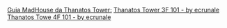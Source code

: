 
[Guia MadHouse da Thanatos Tower:](https://docs.google.com/presentation/d/1KyAvcP3kTXLAlHxy9mZxrATOsF26GUQB/edit#slide=id.p1) 
[Thanatos Tower 3F 101 - by ecrunale](https://drive.google.com/file/d/14fj1jWV9zIdqfDYUtaSp2uLR5Afhj44x/view?usp=sharing)
[Thanatos Towe 4F 101 - by ecrunale](https://drive.google.com/file/d/1AJFykz0DKWEACjgbBIzW0hidiaMZVsPR/view?usp=sharing)

